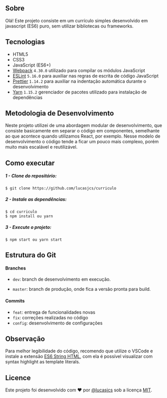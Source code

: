 ﻿## Sobre

Olá! Este projeto consiste em um currículo simples desenvolvido em javascript (ES6) puro, sem utilizar bibliotecas ou frameworks. 


## Tecnologias
 - HTML5
 - CSS3
 - JavaScript (ES6+)
 - [Webpack](https://webpack.js.org/)  `4.30.0` utilizado para compilar os módulos JavaScript
 - [ESLint](https://eslint.org/) `5.16.0` para auxiliar nas regras de escrita de código JavaScript
 - [Prettier](https://prettier.io/) `1.14.2` para auxiliar na indentação automática durante o desenvolvimento
-	[Yarn](https://yarnpkg.com/pt-BR/) `1.15.2` gerenciador de pacotes utilizado para instalação de dependências

## Metodologia de Desenvolvimento

Neste projeto utilizei de uma abordagem modular de desenvolvimento, que consiste basicamente em separar o código em componentes, semelhante ao que acontece quando utilizamos React, por exemplo. Nesse modelo de desenvolvimento o código tende a ficar um pouco mais complexo, porém muito mais escalável e reutilizável. 

## Como executar

##### 1 - Clone do repositório:
```
$ git clone https://github.com/lucasjcs/curriculo
```
##### 2 - Instale as dependências:
```
$ cd curriculo 
$ npm install ou yarn 
```
##### 3 - Execute o projeto:
```
$ npm start ou yarn start
```


## Estrutura do Git

#### Branches

-   `dev`: branch de desenvolvimento em execução.
    
-   `master`: branch de produção, onde fica a versão pronta para build.

#### Commits
-	`feat`: entrega de funcionalidades novas
-	`fix`: correções realizadas no código
-	`config`: desenvolvimento de configurações

## Observação

Para melhor legibilidade do código, recomendo que utilize o VSCode e instale a extensão [ES6 String HTML](ES6%20String%20HTML), com ela é possível visualizar com syntax highlight as template literals.

## Licence
Este projeto foi desenvolvido com  :heart: por  [@lucasjcs](https://github.com/lucasjcs) sob a licença [MIT](https://opensource.org/licenses/MIT).
